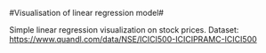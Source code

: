 #Visualisation of linear regression model#

Simple linear regression visualization on stock prices.
Dataset: https://www.quandl.com/data/NSE/ICICI500-ICICIPRAMC-ICICI500

